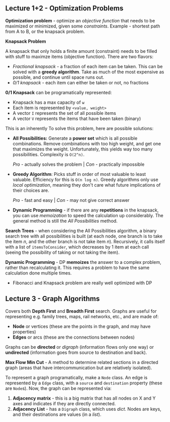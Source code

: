 ## Lecture 1+2 - Optimization Problems

**Optimization problem** - optimize an *objective function* that needs to be maximized or minimized, given some *constraints*. Example - shortest path from A to B, or the knapsack problem.

**Knapsack Problem**

A knapsack that only holds a finite amount (constraint) needs to be filled with stuff to maximze items (objective function). There are two flavors:

- *Fractional knapsack* - a fraction of each item can be taken. This can be solved with a **greedy algorithm**. Take as much of the most expensive as possible, and continue until space runs out.
- *0/1 knapsack* - each item can either be taken or not, no fractions

**0/1 Knapsack** can be programatically represented:

- Knapsack has a max capacity of `w`
- Each item is represented by `<value, weight>`
- A vector `I` represents the set of all possible items
- A vector `V` represents the items that have been taken (binary)

This is an inherently To solve this problem, here are possible solutions:

- **All Possibilities:** Generate a **power set** which is all possible combinations. Remove combinations with too high weight, and get one that maximizes the weight. Unfortunately, this yields way too many possibilities. Complexity is `O(2^n)`.

  *Pro* - actually solves the problem   |   *Con* - practically impossible

- **Greedy Algorithm**: Picks stuff in order of most valuable to least valuable. Efficiency for this is `O(n log n)`. Greedy algorithms only use *local optimization*, meaning they don't care what future implications of their choices are.

  *Pro* - fast and easy				|				*Con* - may not give correct answer

- **Dynamic Programming** - if there are any **repetitions** in the knapsack, you can use *memoization* to speed the calculation up considerably. The general method is still the *All Possibilities* method.

**Search Trees** - when considering the All Possibilities algorithm, a binary search tree with all possibilities is built (at each node, one branch is to take the item *n*, and the other branch is not take item *n*). Recursively, it calls itself with a list of `itemsToConsider`, which decreases by 1 item at each call (seeing the possibility of taking or not taking the item).

**Dynamic Programming** - DP **memoizes** the answer to a complex problem, rather than recalculating it. This requires a problem to have the same calculation done multiple times.

- Fibonacci and Knapsack problem are really well optimized with DP



## Lecture 3 - Graph Algorithms

Covers both **Depth First** and **Breadth First** search. Graphs are useful for representing e.g. family trees, maps, rail networks, etc., and are made of:

- **Node** or vertices (these are the points in the graph, and may have properties)
- **Edges** or arcs (these are the connections between nodes)

Graphs can be **directed** or *digraph* (information flows only one way) or **undirected** (information goes from source to destination and back).

**Max Flow Min Cut** - A method to determine related sections in a directed graph (areas that have intercommunication but are relatively isolated).

To represent a graph programatically, make a `Node` class. An edge is represented by a `Edge` class, with a `source` and `destination` property (these are `Node`s). Now, the graph can be represented via:

1. **Adjacency matrix** - this is a big matrix that has all nodes on X and Y axes and indicates if they are directly connected.
2. **Adjacency List** - has a `Digraph` class, which uses *dict*. Nodes are keys, and their destinations are values (in a *list*).





